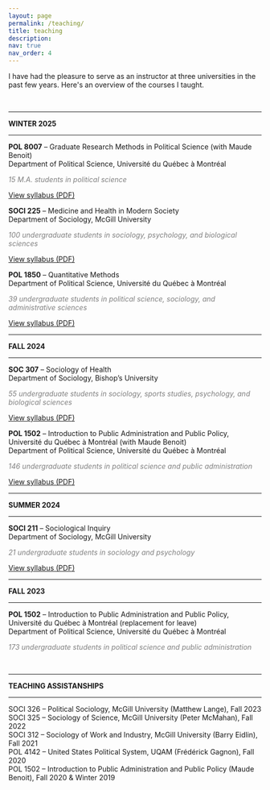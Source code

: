 ```yaml
---
layout: page
permalink: /teaching/
title: teaching
description:
nav: true
nav_order: 4
---
```


I have had the pleasure to serve as an instructor at three universities in the past few years. Here's an overview of the courses I taught.

<br>

<hr>
<b>WINTER 2025</b>
<hr>

<b>POL 8007</b> – Graduate Research Methods in Political Science (with Maude Benoit)<br>
Department of Political Science, Université du Québec à Montréal<br>

<p style="color: grey;"><i>15 M.A. students in political science</i></p>
<a href="https://raw.githubusercontent.com/GVLevesque/gvlevesque.github.io/d63b4c7237d5f39e41a28c20a212ebd7995b007b/assets/pdf/POL8007-31_H25_Levesque.pdf" target="_blank">View syllabus (PDF)</a>

<br>

<b>SOCI 225</b> – Medicine and Health in Modern Society<br>
Department of Sociology, McGill University<br>

<p style="color: grey;"><i>100 undergraduate students in sociology, psychology, and biological sciences</i></p>
<a href="https://raw.githubusercontent.com/GVLevesque/gvlevesque.github.io/d63b4c7237d5f39e41a28c20a212ebd7995b007b/assets/pdf/SOC225_H25_Levesque.pdf" target="_blank">View syllabus (PDF)</a>

<br>

<b>POL 1850</b> – Quantitative Methods<br>
Department of Political Science, Université du Québec à Montréal<br>

<p style="color: grey;"><i>39 undergraduate students in political science, sociology, and administrative sciences</i></p>
<a href="https://raw.githubusercontent.com/GVLevesque/gvlevesque.github.io/d63b4c7237d5f39e41a28c20a212ebd7995b007b/assets/pdf/POL1850-20_H25_Levesque.pdf" target="_blank">View syllabus (PDF)</a>

<hr>
<b>FALL 2024</b>
<hr>

<b>SOC 307</b> – Sociology of Health<br>
Department of Sociology, Bishop’s University<br>

<p style="color: grey;"><i>55 undergraduate students in sociology, sports studies,  psychology, and biological sciences</i></p>
<a href="https://raw.githubusercontent.com/GVLevesque/gvlevesque.github.io/d63b4c7237d5f39e41a28c20a212ebd7995b007b/assets/pdf/SOC307_F24_Levesque.pdf" target="_blank">View syllabus (PDF)</a>

<br>

<b>POL 1502</b> – Introduction to Public Administration and Public Policy, Université du Québec à Montréal (with Maude Benoit)<br>
Department of Political Science, Université du Québec à Montréal<br>

<p style="color: grey;"><i>146 undergraduate students in political science and public administration</i></p>
<a href="https://raw.githubusercontent.com/GVLevesque/gvlevesque.github.io/d63b4c7237d5f39e41a28c20a212ebd7995b007b/assets/pdf/POL1502-10_A2024_BenoitLevesque.pdf" target="_blank">View syllabus (PDF)</a>

<hr>
<b>SUMMER 2024</b>
<hr>

<b>SOCI 211</b> – Sociological Inquiry<br>
Department of Sociology, McGill University<br>

<p style="color: grey;"><i>21 undergraduate students in sociology and psychology</i></p>
<a href="https://raw.githubusercontent.com/GVLevesque/gvlevesque.github.io/d63b4c7237d5f39e41a28c20a212ebd7995b007b/assets/pdf/SOCI 211_S24_Levesque.pdf" target="_blank">View syllabus (PDF)</a>

<hr>
<b>FALL 2023</b>
<hr>

<b>POL 1502</b> – Introduction to Public Administration and Public Policy, Université du Québec à Montréal (replacement for leave)<br>
Department of Political Science, Université du Québec à Montréal<br>

<p style="color: grey;"><i>173 undergraduate students in political science and public administration</i></p>

<br>
<hr>
<b>TEACHING ASSISTANSHIPS</b>
<hr>

SOCI 326 – Political Sociology, McGill University (Matthew Lange), Fall 2023<br>
SOCI 325 – Sociology of Science, McGill University (Peter McMahan), Fall 2022<br>
SOCI 312 – Sociology of Work and Industry, McGill University (Barry Eidlin), Fall 2021<br>
POL 4142 – United States Political System, UQAM (Frédérick Gagnon), Fall 2020<br>
POL 1502 – Introduction to Public Administration and Public Policy (Maude Benoit), Fall 2020 & Winter 2019
